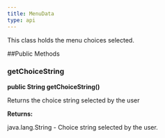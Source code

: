 ```yaml
---
title: MenuData
type: api
---
```



This class holds the menu choices selected.

##Public Methods

### getChoiceString

**public String getChoiceString()**

Returns the choice string selected by the user

**Returns:**

java.lang.String - Choice string selected by the user.

